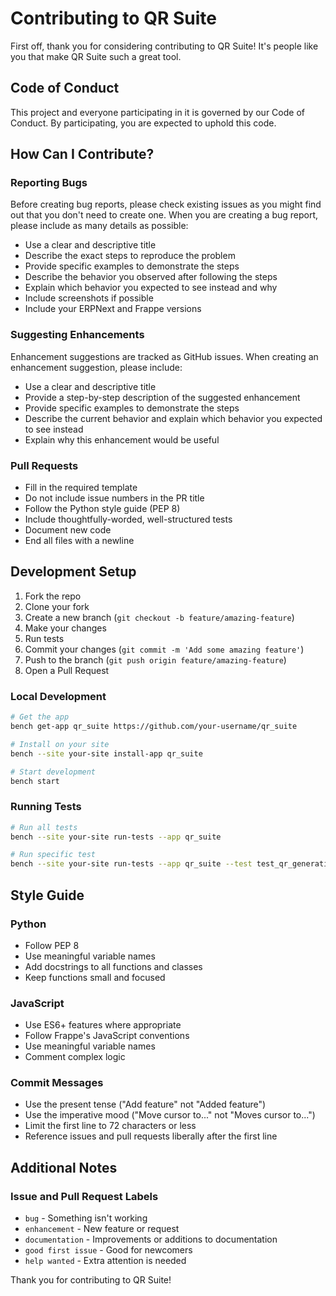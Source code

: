 # Contributing to QR Suite

First off, thank you for considering contributing to QR Suite! It's people like you that make QR Suite such a great tool.

## Code of Conduct

This project and everyone participating in it is governed by our Code of Conduct. By participating, you are expected to uphold this code.

## How Can I Contribute?

### Reporting Bugs

Before creating bug reports, please check existing issues as you might find out that you don't need to create one. When you are creating a bug report, please include as many details as possible:

* Use a clear and descriptive title
* Describe the exact steps to reproduce the problem
* Provide specific examples to demonstrate the steps
* Describe the behavior you observed after following the steps
* Explain which behavior you expected to see instead and why
* Include screenshots if possible
* Include your ERPNext and Frappe versions

### Suggesting Enhancements

Enhancement suggestions are tracked as GitHub issues. When creating an enhancement suggestion, please include:

* Use a clear and descriptive title
* Provide a step-by-step description of the suggested enhancement
* Provide specific examples to demonstrate the steps
* Describe the current behavior and explain which behavior you expected to see instead
* Explain why this enhancement would be useful

### Pull Requests

* Fill in the required template
* Do not include issue numbers in the PR title
* Follow the Python style guide (PEP 8)
* Include thoughtfully-worded, well-structured tests
* Document new code
* End all files with a newline

## Development Setup

1. Fork the repo
2. Clone your fork
3. Create a new branch (`git checkout -b feature/amazing-feature`)
4. Make your changes
5. Run tests
6. Commit your changes (`git commit -m 'Add some amazing feature'`)
7. Push to the branch (`git push origin feature/amazing-feature`)
8. Open a Pull Request

### Local Development

```bash
# Get the app
bench get-app qr_suite https://github.com/your-username/qr_suite

# Install on your site
bench --site your-site install-app qr_suite

# Start development
bench start
```

### Running Tests

```bash
# Run all tests
bench --site your-site run-tests --app qr_suite

# Run specific test
bench --site your-site run-tests --app qr_suite --test test_qr_generation
```

## Style Guide

### Python
* Follow PEP 8
* Use meaningful variable names
* Add docstrings to all functions and classes
* Keep functions small and focused

### JavaScript
* Use ES6+ features where appropriate
* Follow Frappe's JavaScript conventions
* Use meaningful variable names
* Comment complex logic

### Commit Messages
* Use the present tense ("Add feature" not "Added feature")
* Use the imperative mood ("Move cursor to..." not "Moves cursor to...")
* Limit the first line to 72 characters or less
* Reference issues and pull requests liberally after the first line

## Additional Notes

### Issue and Pull Request Labels

* `bug` - Something isn't working
* `enhancement` - New feature or request
* `documentation` - Improvements or additions to documentation
* `good first issue` - Good for newcomers
* `help wanted` - Extra attention is needed

Thank you for contributing to QR Suite!
